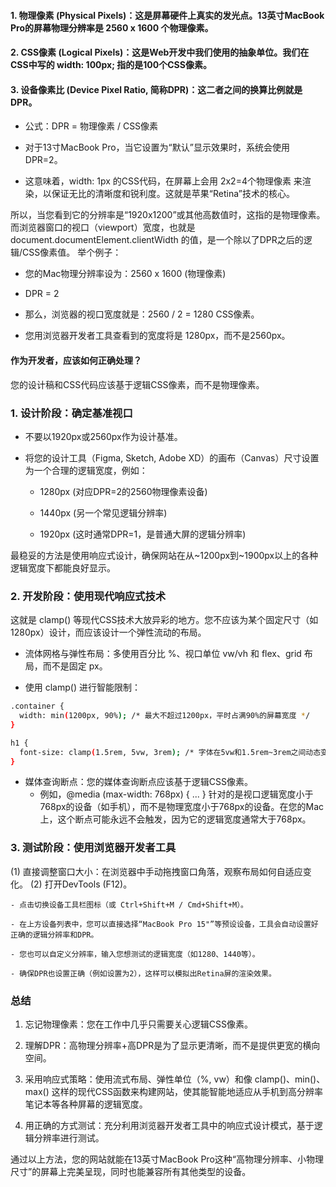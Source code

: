 #### 1. 物理像素 (Physical Pixels)：这是屏幕硬件上真实的发光点。13英寸MacBook Pro的屏幕物理分辨率是 2560 x 1600 个物理像素。

#### 2. CSS像素 (Logical Pixels)：这是Web开发中我们使用的抽象单位。我们在CSS中写的 width: 100px; 指的是100个CSS像素。

#### 3. 设备像素比 (Device Pixel Ratio, 简称DPR)：这二者之间的换算比例就是DPR。

- 公式：DPR = 物理像素 / CSS像素

- 对于13寸MacBook Pro，当它设置为“默认”显示效果时，系统会使用 DPR=2。

- 这意味着，width: 1px 的CSS代码，在屏幕上会用 2x2=4个物理像素 来渲染，以保证无比的清晰度和锐利度。这就是苹果“Retina”技术的核心。

所以，当您看到它的分辨率是“1920x1200”或其他高数值时，这指的是物理像素。而浏览器窗口的视口（viewport）宽度，也就是 document.documentElement.clientWidth 的值，是一个除以了DPR之后的逻辑/CSS像素值。
举个例子：

- 您的Mac物理分辨率设为：2560 x 1600 (物理像素)

- DPR = 2

- 那么，浏览器的视口宽度就是：2560 / 2 = 1280 CSS像素。

- 您用浏览器开发者工具查看到的宽度将是 1280px，而不是2560px。

#### 作为开发者，应该如何正确处理？
您的设计稿和CSS代码应该基于逻辑CSS像素，而不是物理像素。

### 1. 设计阶段：确定基准视口
- 不要以1920px或2560px作为设计基准。

- 将您的设计工具（Figma, Sketch, Adobe XD）的画布（Canvas）尺寸设置为一个合理的逻辑宽度，例如：

  - 1280px (对应DPR=2的2560物理像素设备)

  - 1440px (另一个常见逻辑分辨率)

  - 1920px (这时通常DPR=1，是普通大屏的逻辑分辨率)

最稳妥的方法是使用响应式设计，确保网站在从~1200px到~1900px以上的各种逻辑宽度下都能良好显示。

### 2. 开发阶段：使用现代响应式技术
这就是 clamp() 等现代CSS技术大放异彩的地方。您不应该为某个固定尺寸（如1280px）设计，而应该设计一个弹性流动的布局。

- 流体网格与弹性布局：多使用百分比 %、视口单位 vw/vh 和 flex、grid 布局，而不是固定 px。

- 使用 clamp() 进行智能限制：
``` bash
.container {
  width: min(1200px, 90%); /* 最大不超过1200px，平时占满90%的屏幕宽度 */
}

h1 {
  font-size: clamp(1.5rem, 5vw, 3rem); /* 字体在5vw和1.5rem~3rem之间动态变化 */
}
```
- 媒体查询断点：您的媒体查询断点应该基于逻辑CSS像素。
  - 例如，@media (max-width: 768px) { ... } 针对的是视口逻辑宽度小于768px的设备（如手机），而不是物理宽度小于768px的设备。在您的Mac上，这个断点可能永远不会触发，因为它的逻辑宽度通常大于768px。

### 3. 测试阶段：使用浏览器开发者工具
  (1) 直接调整窗口大小：在浏览器中手动拖拽窗口角落，观察布局如何自适应变化。
  (2) 打开DevTools (F12)。

    - 点击切换设备工具栏图标（或 Ctrl+Shift+M / Cmd+Shift+M）。

    - 在上方设备列表中，您可以直接选择“MacBook Pro 15"”等预设设备，工具会自动设置好正确的逻辑分辨率和DPR。

    - 您也可以自定义分辨率，输入您想测试的逻辑宽度（如1280、1440等）。

    - 确保DPR也设置正确（例如设置为2），这样可以模拟出Retina屏的渲染效果。

### 总结

1. 忘记物理像素：您在工作中几乎只需要关心逻辑CSS像素。

2. 理解DPR：高物理分辨率+高DPR是为了显示更清晰，而不是提供更宽的横向空间。

3. 采用响应式策略：使用流式布局、弹性单位（%, vw）和像 clamp()、min()、max() 这样的现代CSS函数来构建网站，使其能智能地适应从手机到高分辨率笔记本等各种屏幕的逻辑宽度。

4. 用正确的方式测试：充分利用浏览器开发者工具中的响应式设计模式，基于逻辑分辨率进行测试。

通过以上方法，您的网站就能在13英寸MacBook Pro这种“高物理分辨率、小物理尺寸”的屏幕上完美呈现，同时也能兼容所有其他类型的设备。